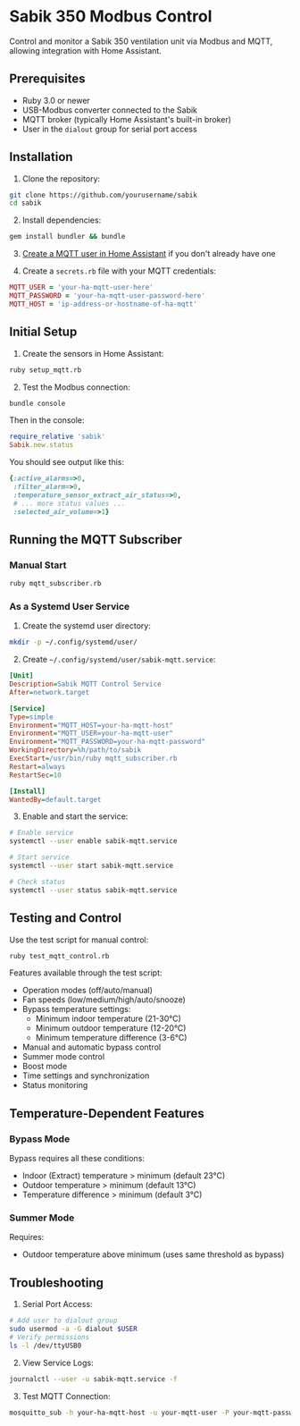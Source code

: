 # Sabik 350 Modbus Control

Control and monitor a Sabik 350 ventilation unit via Modbus and MQTT, allowing integration with Home Assistant.

## Prerequisites

- Ruby 3.0 or newer
- USB-Modbus converter connected to the Sabik
- MQTT broker (typically Home Assistant's built-in broker)
- User in the `dialout` group for serial port access

## Installation

1. Clone the repository:
```bash
git clone https://github.com/yourusername/sabik
cd sabik
```

2. Install dependencies:
```bash
gem install bundler && bundle
```

3. [Create a MQTT user in Home Assistant](https://community.home-assistant.io/t/mqtt-user-config/286096/2) if you don't already have one

4. Create a `secrets.rb` file with your MQTT credentials:
```ruby
MQTT_USER = 'your-ha-mqtt-user-here'
MQTT_PASSWORD = 'your-ha-mqtt-user-password-here'
MQTT_HOST = 'ip-address-or-hostname-of-ha-mqtt'
```

## Initial Setup

1. Create the sensors in Home Assistant:
```bash
ruby setup_mqtt.rb
```

2. Test the Modbus connection:
```bash
bundle console
```
Then in the console:
```ruby
require_relative 'sabik'
Sabik.new.status
```

You should see output like this:
```ruby
{:active_alarms=>0,
 :filter_alarm=>0,
 :temperature_sensor_extract_air_status=>0,
 # ... more status values ...
 :selected_air_volume=>1}
```

## Running the MQTT Subscriber

### Manual Start
```bash
ruby mqtt_subscriber.rb
```

### As a Systemd User Service

1. Create the systemd user directory:
```bash
mkdir -p ~/.config/systemd/user/
```

2. Create `~/.config/systemd/user/sabik-mqtt.service`:
```ini
[Unit]
Description=Sabik MQTT Control Service
After=network.target

[Service]
Type=simple
Environment="MQTT_HOST=your-ha-mqtt-host"
Environment="MQTT_USER=your-ha-mqtt-user"
Environment="MQTT_PASSWORD=your-ha-mqtt-password"
WorkingDirectory=%h/path/to/sabik
ExecStart=/usr/bin/ruby mqtt_subscriber.rb
Restart=always
RestartSec=10

[Install]
WantedBy=default.target
```

3. Enable and start the service:
```bash
# Enable service
systemctl --user enable sabik-mqtt.service

# Start service
systemctl --user start sabik-mqtt.service

# Check status
systemctl --user status sabik-mqtt.service
```

## Testing and Control

Use the test script for manual control:
```bash
ruby test_mqtt_control.rb
```

Features available through the test script:
- Operation modes (off/auto/manual)
- Fan speeds (low/medium/high/auto/snooze)
- Bypass temperature settings:
  - Minimum indoor temperature (21-30°C)
  - Minimum outdoor temperature (12-20°C)
  - Minimum temperature difference (3-6°C)
- Manual and automatic bypass control
- Summer mode control
- Boost mode
- Time settings and synchronization
- Status monitoring

## Temperature-Dependent Features

### Bypass Mode
Bypass requires all these conditions:
- Indoor (Extract) temperature > minimum (default 23°C)
- Outdoor temperature > minimum (default 13°C)
- Temperature difference > minimum (default 3°C)

### Summer Mode
Requires:
- Outdoor temperature above minimum (uses same threshold as bypass)

## Troubleshooting

1. Serial Port Access:
```bash
# Add user to dialout group
sudo usermod -a -G dialout $USER
# Verify permissions
ls -l /dev/ttyUSB0
```

2. View Service Logs:
```bash
journalctl --user -u sabik-mqtt.service -f
```

3. Test MQTT Connection:
```bash
mosquitto_sub -h your-ha-mqtt-host -u your-mqtt-user -P your-mqtt-password -t 'homeassistant/climate/sabik/#'
```
